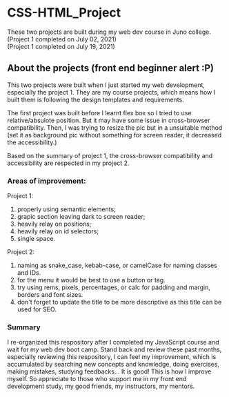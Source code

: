 # CSS-HTML_Project  

These two projects are built during my web dev course in Juno college.    
(Project 1 completed on July 02, 2021)  
(Project 1 completed on July 19, 2021)    

## About the projects (front end beginner alert :P)   

This two projects were built when I just started my web development, especially the project 1. They are my course projects, which means how I built them is following the design templates and requirements.   
    
The first project was built before I learnt flex box so I tried to use relative/absulote position. But it may have some issue in cross-browser compatibility. Then, I was trying to resize the pic but in a unsuitable method (set it as background pic without something for screen reader, it decreased the accessibility.)  

Based on the summary of project 1, the cross-browser compatibility and accessibility are respected in my project 2.

### Areas of improvement:  
Project 1:  
1. properly using semantic elements;    
2. grapic section leaving dark to screen reader;  
3. heavily relay on positions;  
4. heavily relay on id selectors;  
5. single space.  

Project 2:  
1. naming as snake_case, kebab-case, or camelCase for naming classes and IDs.  
2. for the menu it would be best to use a button or tag.  
3. try using rems, pixels, percentages, or calc for padding and margin, borders and font sizes.  
4. don't forget to update the title to be more descriptive as this title can be used for SEO.  

### Summary  
I re-organized this respository after I completed my JavaScript course and wait for my web dev boot camp. Stand back and review these past months, especially reviewing this respository, I can feel my improvement, which is accumulated by searching new concepts and knowledge, doing exercises, making mistakes, studying feedbacks... It is good! This is how I improve myself. So appreciate to those who support me in my front end development study, my good friends, my instructors, my mentors.   
